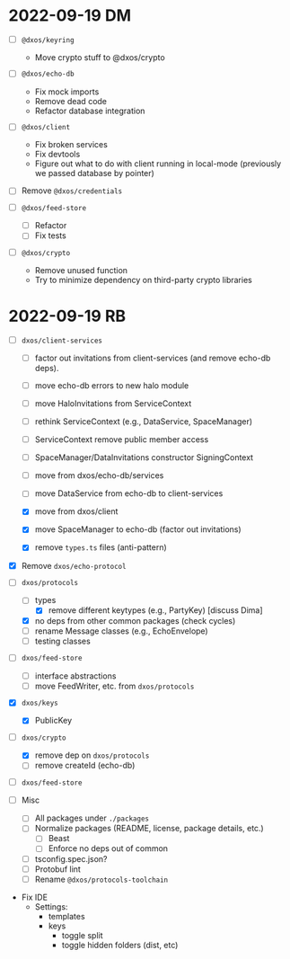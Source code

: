 # 2022-09-19 DM
 
- [ ] `@dxos/keyring`
  - Move crypto stuff to @dxos/crypto

- [ ] `@dxos/echo-db`
  - Fix mock imports
  - Remove dead code
  - Refactor database integration

- [ ] `@dxos/client`
  - Fix broken services
  - Fix devtools
  - Figure out what to do with client running in local-mode (previously we passed database by pointer)

- [ ] Remove `@dxos/credentials`

- [ ] `@dxos/feed-store`
  - [ ] Refactor
  - [ ] Fix tests

- [ ] `@dxos/crypto`
  - Remove unused function
  - Try to minimize dependency on third-party crypto libraries

# 2022-09-19 RB

- [ ] `dxos/client-services`
  - [ ] factor out invitations from client-services (and remove echo-db deps).
  - [ ] move echo-db errors to new halo module
  - [ ] move HaloInvitations from ServiceContext

  - [ ] rethink ServiceContext (e.g., DataService, SpaceManager)
  - [ ] ServiceContext remove public member access
  - [ ] SpaceManager/DataInvitations constructor SigningContext
  - [ ] move from dxos/echo-db/services
  - [ ] move DataService from echo-db to client-services
  - [x] move from dxos/client
  - [x] move SpaceManager to echo-db (factor out invitations)
  - [x] remove `types.ts` files (anti-pattern)

- [x] Remove `dxos/echo-protocol`
- [ ] `dxos/protocols`
  - [ ] types
    - [x] remove different keytypes (e.g., PartyKey) [discuss Dima]
  - [x] no deps from other common packages (check cycles)
  - [ ] rename Message classes (e.g., EchoEnvelope)
  - [ ] testing classes
- [ ] `dxos/feed-store`
  - [ ] interface abstractions
  - [ ] move FeedWriter, etc. from `dxos/protocols`
- [x] `dxos/keys`
  - [x] PublicKey
- [ ] `dxos/crypto`
  - [x] remove dep on `dxos/protocols`
  - [ ] remove createId (echo-db)
- [ ] `dxos/feed-store`

- [ ] Misc
  - [ ] All packages under `./packages`
  - [ ] Normalize packages (README, license, package details, etc.)
    - [ ] Beast
    - [ ] Enforce no deps out of common
  - [ ] tsconfig.spec.json?
  - [ ] Protobuf lint
  - [ ] Rename `@dxos/protocols-toolchain`

- Fix IDE
  - Settings:
    - templates
    - keys
      - toggle split
      - toggle hidden folders (dist, etc)
